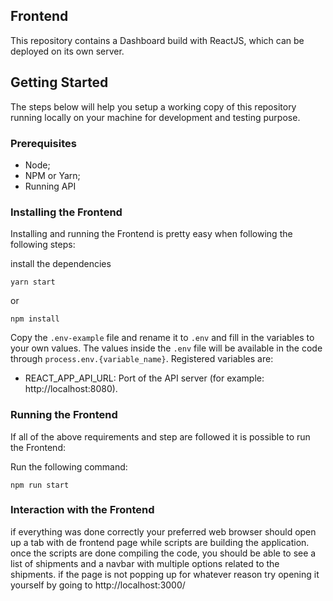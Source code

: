 ## Frontend
This repository contains a Dashboard build with ReactJS, which can be deployed on its own server.

## Getting Started
The steps below will help you setup a working copy of this repository running locally on your machine for development and testing purpose.

### Prerequisites
- Node;
- NPM or Yarn;
- Running API

### Installing the Frontend 
Installing and running the Frontend is pretty easy when following the following steps:

install the dependencies
```
yarn start
```
or
```
npm install
```
Copy the `.env-example` file and rename it to `.env` and fill in the variables to your own values. The values inside the `.env` file will be available in the code through `process.env.{variable_name}`. Registered variables are:
- REACT_APP_API_URL: Port of the API server (for example: http://localhost:8080).

### Running the Frontend
If all of the above requirements and step are followed it is possible to run the Frontend:

Run the following command:
```
npm run start
```

### Interaction with the Frontend

if everything was done correctly your preferred web browser should open up a tab with de frontend page while scripts are building the application.
once the scripts are done compiling the code, you should be able to see a list of shipments and a navbar with multiple options related to the shipments.
if the page is not popping up for whatever reason try opening it yourself by going to http://localhost:3000/

